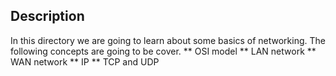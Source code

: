 ## Description
In this directory we are going to learn about some basics of networking.
The following concepts are going to be cover.
** OSI model
** LAN network
** WAN network
** IP
** TCP and UDP
